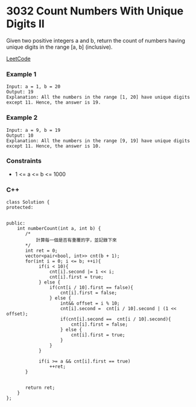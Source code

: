 # 3032 Count Numbers With Unique Digits II

Given two positive integers a and b, return the count of numbers having unique digits in the range [a, b] (inclusive).
 
 
[LeetCode](https://leetcode.cn/problems/count-numbers-with-unique-digits-ii/)

### Example 1

```
Input: a = 1, b = 20
Output: 19
Explanation: All the numbers in the range [1, 20] have unique digits except 11. Hence, the answer is 19.
```

### Example 2

```
Input: a = 9, b = 19
Output: 10
Explanation: All the numbers in the range [9, 19] have unique digits except 11. Hence, the answer is 10.
```

### Constraints

* 1 <= a <= b <= 1000


### C++ 

```
class Solution {
protected:
    
        
public:
    int numberCount(int a, int b) {
       /*
           計算每一個是否有重覆的字，並記錄下來
       */
       int ret = 0;
       vector<pair<bool, int>> cnt(b + 1);
       for(int i = 0; i <= b; ++i){
            if(i < 10){
                cnt[i].second |= 1 << i;
                cnt[i].first = true;
            } else {
                if(cnt[i / 10].first == false){
                    cnt[i].first = false;
                } else {
                    int&& offset = i % 10;
                    cnt[i].second =  cnt[i / 10].second | (1 << offset);
                    if(cnt[i].second ==  cnt[i / 10].second){
                        cnt[i].first = false;
                    } else {
                        cnt[i].first = true;
                    }
                }
            }

            if(i >= a && cnt[i].first == true)
                ++ret;
       }
       

       return ret;
    }
};
```
